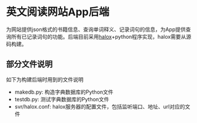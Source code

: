 # 英文阅读网站App后端

为网站提供json格式的书籍信息、查询单词释义、记录词句的信息，为App提供查询所有已记录词句的功能。后端目前采用[halox](https://github.com/EricJeffrey/my_http_server)+python程序实现，halox需要从源码构建。

## 部分文件说明

如下为构建后端时用到的文件说明

- makedb.py: 构造字典数据库的Python文件
- testdb.py: 测试字典数据库的Python文件
- svr/halox.conf: halox服务器的配置文件，包括监听端口、地址、url对应的文件